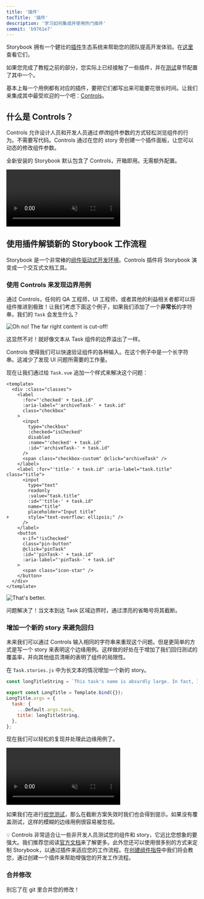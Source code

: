 ```yaml
---
title: '插件'
tocTitle: '插件'
description: '学习如何集成并使用热门插件'
commit: 'b9761e7'
---
```


Storybook 拥有一个健壮的[插件](https://storybook.js.org/docs/vue/configure/storybook-addons)生态系统来帮助您的团队提高开发体验。在[这里](https://storybook.js.org/addons)查看它们，

如果您完成了教程之前的部分，您实际上已经接触了一些插件，并在[测试](/intro-to-storybook/vue/zh-CN/test/)章节配置了其中一个。

基本上每一个用例都有对应的插件，要把它们都写出来可能要花很长时间。让我们来集成其中最受欢迎的一个吧：[Controls](https://storybook.js.org/docs/vue/essentials/controls)。

## 什么是 Controls？

Controls 允许设计人员和开发人员通过*修改*组件参数的方式轻松浏览组件的行为。不需要写代码。Controls 通过在您的 story 旁创建一个插件面板，让您可以动态的修改组件参数。

全新安装的 Storybook 默认包含了 Controls，开箱即用。无需额外配置。

<video autoPlay muted playsInline loop>
  <source
    src="/intro-to-storybook/controls-in-action.mp4"
    type="video/mp4"
  />
</video>

## 使用插件解锁新的 Storybook 工作流程

Storybook 是一个非常棒的[组件驱动式开发环境](https://www.componentdriven.org/)。Controls 插件将 Storybook 演变成一个交互式文档工具。

### 使用 Controls 来发现边界用例

通过 Controls，任何的 QA 工程师，UI 工程师，或者其他的利益相关者都可以将组件推进到极致！让我们考虑下面这个例子，如果我们添加了一个**非常长**的字符串，我们的 `Task` 会发生什么？

![Oh no! The far right content is cut-off!](/intro-to-storybook/task-edge-case.png)

这显然不对！就好像文本从 Task 组件的边界溢出了一样。

Controls 使得我们可以快速验证组件的各种输入。在这个例子中是一个长字符串。这减少了发现 UI 问题所需要的工作量。

现在让我们通过给 `Task.vue` 追加一个样式来解决这个问题：

```diff:title=src/components/Task.vue
<template>
  <div :class="classes">
    <label
      :for="'checked' + task.id"
      :aria-label="'archiveTask-' + task.id"
      class="checkbox"
    >
      <input
        type="checkbox"
        :checked="isChecked"
        disabled
        :name="'checked' + task.id"
        :id="'archiveTask-' + task.id"
      />
      <span class="checkbox-custom" @click="archiveTask" />
    </label>
    <label :for="'title-' + task.id" :aria-label="task.title" class="title">
      <input
        type="text"
        readonly
        :value="task.title"
        :id="'title-' + task.id"
        name="title"
        placeholder="Input title"
+       style="text-overflow: ellipsis;" />
      />
    </label>
    <button
      v-if="!isChecked"
      class="pin-button"
      @click="pinTask"
      :id="'pinTask-' + task.id"
      :aria-label="'pinTask-' + task.id"
    >
      <span class="icon-star" />
    </button>
  </div>
</template>
```

![That's better.](/intro-to-storybook/edge-case-solved-with-controls.png)

问题解决了！当文本到达 Task 区域边界时，通过漂亮的省略号将其截断。

### 增加一个新的 story 来避免回归

未来我们可以通过 Controls 输入相同的字符串来重现这个问题。但是更简单的方式是写一个 story 来表明这个边缘用例。这样做的好处在于增加了我们回归测试的覆盖率，并向其他组员清晰的表明了组件的局限性。

在 `Task.stories.js` 中为长文本的情况增加一个新的 story。

```js:title=src/components/Task.stories.js
const longTitleString = `This task's name is absurdly large. In fact, I think if I keep going I might end up with content overflow. What will happen? The star that represents a pinned task could have text overlapping. The text could cut-off abruptly when it reaches the star. I hope not!`;

export const LongTitle = Template.bind({});
LongTitle.args = {
  task: {
    ...Default.args.task,
    title: longTitleString,
  },
};
```

现在我们可以轻松的复现并处理此边缘用例了。

<video autoPlay muted playsInline loop>
  <source
    src="/intro-to-storybook/task-stories-long-title.mp4"
    type="video/mp4"
  />
</video>

如果我们在进行[视觉测试](/intro-to-storybook/vue/zh-CN/test/)，那么在截断方案失效时我们也会得到提示。如果没有覆盖测试，这样的模糊的边缘用例很容易被忽视。

<div class="aside"><p>💡 Controls 非常适合让一些非开发人员测试您的组件和 story，它远比您想象的要强大。我们推荐您阅读<a href="https://storybook.js.org/docs/vue/essentials/controls">官方文档</a>来了解更多。此外您还可以使用很多别的方式来定制  Storybook，以通过插件来适应您的工作流程。在<a href="https://storybook.js.org/docs/vue/addons/writing-addons">创建组件指导</a>中我们将会教您，通过创建一个插件来帮助增强您的开发工作流程。</div>

### 合并修改

别忘了在 git 里合并您的修改！
